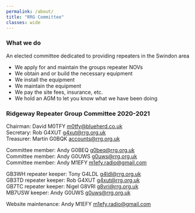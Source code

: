 ```yaml
---
permalink: /about/
title: "RRG Committee"
classes: wide
---
```


### What we do
An elected committee dedicated to providing repeaters in the Swindon area  
* We apply for and maintain the groups repeater NOVs
* We obtain and or build the necessary equipment
* We install the equipment
* We maintain the equipment
* We pay the site fees, insurance, etc.
* We hold an AGM to let you know what we have been doing  

### Ridgeway Repeater Group Committee 2020-2021

Chairman: David M0TFY [m0tfy@blueherd.co.uk](mailto:m0tfy@blueherd.co.uk)\
Secretary: Rob G4XUT [g4xut@rrg.org.uk](mailto:g4xut@rrg.org.uk)\
Treasurer: Martin G0BQK [accounts@rrg.org.uk](mailto:accounts@rrg.org.uk)  

Committee member: Andy G0BEQ g0beq@rrg.org.uk\
Committee member: Andy G0UWS g0uws@rrg.org.uk\
Committee member: Andy M1EFY m1efy.radio@gmail.com  

GB3WH repeater keeper: Tony G4LDL g4ldl@rrg.org.uk\
GB3TD repeater keeper: Rob G4XUT g4xut@rrg.org.uk\
GB7TC repeater keeper: Nigel G8VRI g8vri@rrg.org.uk\
MB7USW keeper: Andy G0UWS g0uws@rrg.org.uk  

Website maintenance: Andy M1EFY  m1efy.radio@gmail.com  
